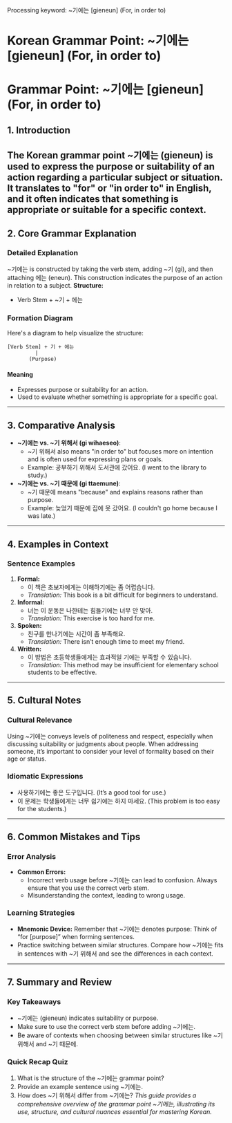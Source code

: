 Processing keyword: ~기에는 [gieneun] (For, in order to)
# Korean Grammar Point: ~기에는 [gieneun] (For, in order to)
# Grammar Point: ~기에는 [gieneun] (For, in order to)
## 1. Introduction
The Korean grammar point ~기에는 (gieneun) is used to express the purpose or suitability of an action regarding a particular subject or situation. It translates to "for" or "in order to" in English, and it often indicates that something is appropriate or suitable for a specific context.
---
## 2. Core Grammar Explanation
### Detailed Explanation
~기에는 is constructed by taking the verb stem, adding ~기 (gi), and then attaching 에는 (eneun). This construction indicates the purpose of an action in relation to a subject.
**Structure:**
- Verb Stem + ~기 + 에는
### Formation Diagram
Here's a diagram to help visualize the structure:
```
[Verb Stem] + 기 + 에는 
         |
       (Purpose) 
```
#### Meaning
- Expresses purpose or suitability for an action.
- Used to evaluate whether something is appropriate for a specific goal.
---
## 3. Comparative Analysis
- **~기에는 vs. ~기 위해서 (gi wihaeseo)**: 
  - ~기 위해서 also means "in order to" but focuses more on intention and is often used for expressing plans or goals.
  - Example: 공부하기 위해서 도서관에 갔어요. (I went to the library to study.)
- **~기에는 vs. ~기 때문에 (gi ttaemune)**:
  - ~기 때문에 means "because" and explains reasons rather than purpose.
  - Example: 늦었기 때문에 집에 못 갔어요. (I couldn't go home because I was late.)
---
## 4. Examples in Context
### Sentence Examples
1. **Formal:**
   - 이 책은 초보자에게는 이해하기에는 좀 어렵습니다.
   - *Translation:* This book is a bit difficult for beginners to understand.
2. **Informal:**
   - 너는 이 운동은 나한테는 힘들기에는 너무 안 맞아.
   - *Translation:* This exercise is too hard for me.
3. **Spoken:**
   - 친구를 만나기에는 시간이 좀 부족해요.
   - *Translation:* There isn’t enough time to meet my friend.
4. **Written:**
   - 이 방법은 초등학생들에게는 효과적일 기에는 부족할 수 있습니다.
   - *Translation:* This method may be insufficient for elementary school students to be effective.
---
## 5. Cultural Notes
### Cultural Relevance
Using ~기에는 conveys levels of politeness and respect, especially when discussing suitability or judgments about people. When addressing someone, it’s important to consider your level of formality based on their age or status.
### Idiomatic Expressions
- 사용하기에는 좋은 도구입니다. (It’s a good tool for use.)
- 이 문제는 학생들에게는 너무 쉽기에는 하지 마세요. (This problem is too easy for the students.)
---
## 6. Common Mistakes and Tips
### Error Analysis
- **Common Errors:**
  - Incorrect verb usage before ~기에는 can lead to confusion. Always ensure that you use the correct verb stem.
  - Misunderstanding the context, leading to wrong usage.
### Learning Strategies
- **Mnemonic Device:** Remember that ~기에는 denotes purpose: Think of “for [purpose]” when forming sentences.
- Practice switching between similar structures. Compare how ~기에는 fits in sentences with ~기 위해서 and see the differences in each context.
---
## 7. Summary and Review
### Key Takeaways
- ~기에는 (gieneun) indicates suitability or purpose.
- Make sure to use the correct verb stem before adding ~기에는.
- Be aware of contexts when choosing between similar structures like ~기 위해서 and ~기 때문에.
### Quick Recap Quiz
1. What is the structure of the ~기에는 grammar point?
2. Provide an example sentence using ~기에는.
3. How does ~기 위해서 differ from ~기에는?
*This guide provides a comprehensive overview of the grammar point ~기에는, illustrating its use, structure, and cultural nuances essential for mastering Korean.*
